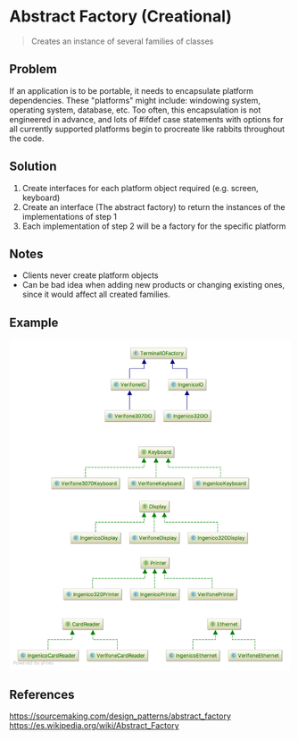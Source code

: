 # Abstract Factory (Creational)
>Creates an instance of several families of classes

## Problem
If an application is to be portable, it needs to encapsulate platform dependencies. 
These "platforms" might include: windowing system, operating system, database, etc. 
Too often, this encapsulation is not engineered in advance, and lots of #ifdef case 
statements with options for all currently supported platforms begin to procreate like 
rabbits throughout the code.

## Solution
1. Create interfaces for each platform object required (e.g. screen, keyboard)
2. Create an interface (The abstract factory) to return the instances of the implementations of step 1
3. Each implementation of step 2 will be a factory for the specific platform
   
## Notes
- Clients never create platform objects
- Can be bad idea when adding new products or changing existing ones, since it would affect all 
created families.

## Example
![Abstract factory Sample Diagram](abstract%20factory.png)


## References

https://sourcemaking.com/design_patterns/abstract_factory
https://es.wikipedia.org/wiki/Abstract_Factory


